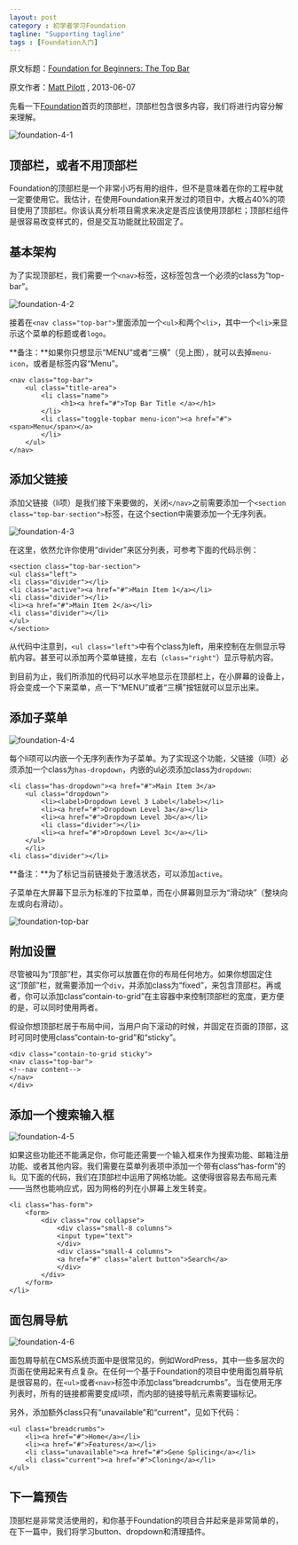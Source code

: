 ```yaml
---
layout: post
category : 初学者学习Foundation
tagline: "Supporting tagline"
tags : [Foundation入门]
---
```


原文标题：[Foundation for Beginners: The Top Bar](http://webdesign.tutsplus.com/tutorials/htmlcss-tutorials/foundation-for-beginners-the-top-bar/)

原文作者：[Matt Pilott](http://webdesign.tutsplus.com/author/matt-pilott/) , 2013-06-07

先看一下[Foundation](http://foundation.zurb.com/)首页的顶部栏，顶部栏包含很多内容，我们将进行内容分解来理解。

![foundation-4-1](http://pigerla.com/assets/images/20131124/foundation-4-1.jpg)

## 顶部栏，或者不用顶部栏 ##

Foundation的顶部栏是一个非常小巧有用的组件，但不是意味着在你的工程中就一定要使用它。我估计，在使用Foundation来开发过的项目中，大概占40%的项目使用了顶部栏。你该认真分析项目需求来决定是否应该使用顶部栏；顶部栏组件是很容易改变样式的，但是交互功能就比较固定了。

<!--break-->

## 基本架构 ##

为了实现顶部栏，我们需要一个`<nav>`标签，这标签包含一个必须的class为“top-bar”。

![foundation-4-2](http://pigerla.com/assets/images/20131124/foundation-4-2.jpg)

接着在`<nav class="top-bar">`里面添加一个`<ul>`和两个`<li>`，其中一个`<li>`来显示这个菜单的标题或者`logo`。

**备注：**如果你只想显示“MENU”或者“三横”（见上图），就可以去掉`menu-icon`，或者是标签内容“Menu”。

    <nav class="top-bar">
	    <ul class="title-area">
	        <li class="name">
	             <h1><a href="#">Top Bar Title </a></h1>
	        </li>
	        <li class="toggle-topbar menu-icon"><a href="#"><span>Menu</span></a>
	        </li>
	    </ul>
	</nav>

## 添加父链接 ##

添加父链接（li项）是我们接下来要做的，关闭`</nav>`之前需要添加一个`<section class="top-bar-section">`标签，在这个section中需要添加一个无序列表。

![foundation-4-3](http://pigerla.com/assets/images/20131124/foundation-4-3.jpg)

在这里，依然允许你使用“divider”来区分列表，可参考下面的代码示例：

    <section class="top-bar-section">
    <ul class="left">
    <li class="divider"></li>
    <li class="active"><a href="#">Main Item 1</a></li>
    <li class="divider"></li>
    <li><a href="#">Main Item 2</a></li>
    <li class="divider"></li>
    </ul>
    </section>

从代码中注意到，`<ul class="left">`中有个class为left，用来控制在左侧显示导航内容。甚至可以添加两个菜单链接，左右（`class="right"`）显示导航内容。

到目前为止，我们所添加的代码可以水平地显示在顶部栏上，在小屏幕的设备上，将会变成一个下来菜单，点一下“MENU”或者“三横”按钮就可以显示出来。

## 添加子菜单 ##

![foundation-4-4](http://pigerla.com/assets/images/20131124/foundation-4-4.jpg)

每个li项可以内嵌一个无序列表作为子菜单。为了实现这个功能，父链接（li项）必须添加一个class为`has-dropdown`，内嵌的ul必须添加class为`dropdown`:

    <li class="has-dropdown"><a href="#">Main Item 3</a>
	    <ul class="dropdown">
		    <li><label>Dropdown Level 3 Label</label></li>
		    <li><a href="#">Dropdown Level 3a</a></li>
		    <li><a href="#">Dropdown Level 3b</a></li>
		    <li class="divider"></li>
		    <li><a href="#">Dropdown Level 3c</a></li>
	    </ul>
	    </li>
    <li class="divider"></li>

**备注：**为了标记当前链接处于激活状态，可以添加`active`。

子菜单在大屏幕下显示为标准的下拉菜单，而在小屏幕则显示为“滑动块”（整块向左或向右滑动）。

![foundation-top-bar](http://pigerla.com/assets/images/20131124/foundation-top-bar.png)

## 附加设置 ##

尽管被叫为“顶部”栏，其实你可以放置在你的布局任何地方。如果你想固定住这“顶部”栏，就需要添加一个`div`，并添加class为“fixed”，来包含顶部栏。再或者，你可以添加class“contain-to-grid”在主容器中来控制顶部栏的宽度，更方便的是，可以同时使用两者。

假设你想顶部栏居于布局中间，当用户向下滚动的时候，并固定在页面的顶部，这时可同时使用class“contain-to-grid”和“sticky”。

    <div class="contain-to-grid sticky">
    <nav class="top-bar">
    <!--nav content-->
    </nav>
    </div>

## 添加一个搜索输入框 ##

![foundation-4-5](http://pigerla.com/assets/images/20131124/foundation-4-5.jpg)

如果这些功能还不能满足你，你可能还需要一个输入框来作为搜索功能、邮箱注册功能、或者其他内容。我们需要在菜单列表项中添加一个带有class“has-form”的li。见下面的代码，我们在顶部栏中运用了网格功能。这使得很容易去布局元素——当然也能响应式，因为网格的列在小屏幕上发生转变。
    
    <li class="has-form">
	    <form>
	    	<div class="row collapse">
			    <div class="small-8 columns">
			    <input type="text">
			    </div>
			    <div class="small-4 columns">
			    <a href="#" class="alert button">Search</a>
			    </div>
		    </div>
	    </form>
    </li>

## 面包屑导航 ##

![foundation-4-6](http://pigerla.com/assets/images/20131124/foundation-4-6.jpg)

面包屑导航在CMS系统页面中是很常见的，例如WordPress，其中一些多层次的页面在使用起来有点复杂。在任何一个基于Foundation的项目中使用面包屑导航是很容易的，在`<ul>`或者`<nav>`标签中添加class“breadcrumbs”。当在使用无序列表时，所有的链接都需要变成li项，而内部的链接导航元素需要锚标记。

另外，添加额外class只有“unavailable”和“current”，见如下代码：
    
    <ul class="breadcrumbs">
	    <li><a href="#">Home</a></li>
	    <li><a href="#">Features</a></li>
	    <li class="unavailable"><a href="#">Gene Splicing</a></li>
	    <li class="current"><a href="#">Cloning</a></li>
    </ul>
    
## 下一篇预告 ##

顶部栏是非常灵活使用的，和你基于Foundation的项目合并起来是非常简单的，在下一篇中，我们将学习button、dropdown和清理插件。

    








